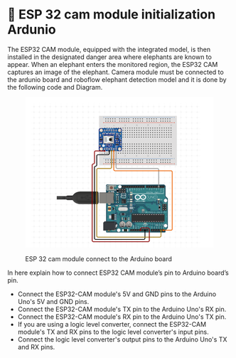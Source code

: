 # 🦣 ESP 32 cam module initialization Ardunio

The ESP32 CAM module, equipped with the integrated model, is then installed in the designated danger area where elephants are known to appear. When an elephant enters the monitored region, the ESP32 CAM captures an image of the elephant. Camera module must be connected to the ardunio board and roboflow elephant detection model and it is done by the following code and Diagram.



<figure><img src="../../.gitbook/assets/1234567489.png" alt=""><figcaption><p>ESP 32 cam module connect to the Arduino board</p></figcaption></figure>

In here explain how to connect ESP32 CAM module’s pin to Arduino board’s pin.

* Connect the ESP32-CAM module's 5V and GND pins to the Arduino Uno's 5V and GND pins.
* Connect the ESP32-CAM module's TX pin to the Arduino Uno's RX pin.
* Connect the ESP32-CAM module's RX pin to the Arduino Uno's TX pin.
* If you are using a logic level converter, connect the ESP32-CAM module's TX and RX pins to the logic level converter's input pins.
* Connect the logic level converter's output pins to the Arduino Uno's TX and RX pins.
